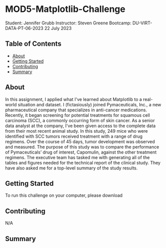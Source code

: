 # MOD5-Matplotlib-Challenge
Student:  Jennifer Grubb
Instructor:  Steven Greene
Bootcamp:  DU-VIRT-DATA-PT-06-2023
22 July 2023

## Table of Contents
- [About](#about)
- [Getting Started](#getting_started)
- [Contributing](#contributing)
- [Summary](#summary)
  
## About
In this assignment, I applied what I've learned about Matplotlib to a real-world situation and dataset. I (fictasiously) joined Pymaceuticals, Inc., a new pharmaceutical company that specializes in anti-cancer medications. Recently, it began screening for potential treatments for squamous cell carcinoma (SCC), a commonly occurring form of skin cancer. As a senior data analyst at the company, I've been given access to the complete data from their most recent animal study. In this study, 249 mice who were identified with SCC tumors received treatment with a range of drug regimens. Over the course of 45 days, tumor development was observed and measured. The purpose of this study was to compare the performance of Pymaceuticals’ drug of interest, Capomulin, against the other treatment regimens. The executive team has tasked me with generating all of the tables and figures needed for the technical report of the clinical study. They have also asked me for a top-level summary of the study results.

## Getting Started
To run this challenge on your computer, please download 

## Contributing
N/A

## Summary
